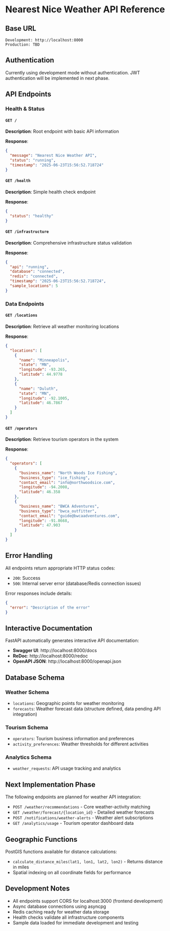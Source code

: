 # Nearest Nice Weather API Reference

## Base URL
```
Development: http://localhost:8000
Production: TBD
```

## Authentication
Currently using development mode without authentication. JWT authentication will be implemented in next phase.

## API Endpoints

### Health & Status

#### `GET /`
**Description**: Root endpoint with basic API information

**Response**:
```json
{
  "message": "Nearest Nice Weather API",
  "status": "running",
  "timestamp": "2025-06-23T15:56:52.718724"
}
```

#### `GET /health`
**Description**: Simple health check endpoint

**Response**:
```json
{
  "status": "healthy"
}
```

#### `GET /infrastructure`
**Description**: Comprehensive infrastructure status validation

**Response**:
```json
{
  "api": "running",
  "database": "connected",
  "redis": "connected", 
  "timestamp": "2025-06-23T15:56:52.718724",
  "sample_locations": 5
}
```

### Data Endpoints

#### `GET /locations`
**Description**: Retrieve all weather monitoring locations

**Response**:
```json
{
  "locations": [
    {
      "name": "Minneapolis",
      "state": "MN",
      "longitude": -93.265,
      "latitude": 44.9778
    },
    {
      "name": "Duluth", 
      "state": "MN",
      "longitude": -92.1005,
      "latitude": 46.7867
    }
  ]
}
```

#### `GET /operators`
**Description**: Retrieve tourism operators in the system

**Response**:
```json
{
  "operators": [
    {
      "business_name": "North Woods Ice Fishing",
      "business_type": "ice_fishing",
      "contact_email": "info@northwoodsice.com",
      "longitude": -94.2008,
      "latitude": 46.358
    },
    {
      "business_name": "BWCA Adventures",
      "business_type": "bwca_outfitter", 
      "contact_email": "guide@bwcaadventures.com",
      "longitude": -91.8668,
      "latitude": 47.903
    }
  ]
}
```

## Error Handling

All endpoints return appropriate HTTP status codes:
- `200`: Success
- `500`: Internal server error (database/Redis connection issues)

Error responses include details:
```json
{
  "error": "Description of the error"
}
```

## Interactive Documentation

FastAPI automatically generates interactive API documentation:
- **Swagger UI**: http://localhost:8000/docs
- **ReDoc**: http://localhost:8000/redoc
- **OpenAPI JSON**: http://localhost:8000/openapi.json

## Database Schema

### Weather Schema
- `locations`: Geographic points for weather monitoring
- `forecasts`: Weather forecast data (structure defined, data pending API integration)

### Tourism Schema  
- `operators`: Tourism business information and preferences
- `activity_preferences`: Weather thresholds for different activities

### Analytics Schema
- `weather_requests`: API usage tracking and analytics

## Next Implementation Phase

The following endpoints are planned for weather API integration:
- `POST /weather/recommendations` - Core weather-activity matching
- `GET /weather/forecast/{location_id}` - Detailed weather forecasts
- `POST /notifications/weather-alerts` - Weather alert subscriptions
- `GET /analytics/usage` - Tourism operator dashboard data

## Geographic Functions

PostGIS functions available for distance calculations:
- `calculate_distance_miles(lat1, lon1, lat2, lon2)` - Returns distance in miles
- Spatial indexing on all coordinate fields for performance

## Development Notes

- All endpoints support CORS for localhost:3000 (frontend development)
- Async database connections using asyncpg
- Redis caching ready for weather data storage
- Health checks validate all infrastructure components
- Sample data loaded for immediate development and testing